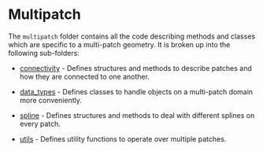 # Multipatch 

The `multipatch` folder contains all the code describing methods and classes which are specific to a multi-patch geometry. It is broken up into the following sub-folders:

- [connectivity](./connectivity/README.md) - Defines structures and methods to describe patches and how they are connected to one another.

- [data\_types](./data_types/README.md) - Defines classes to handle objects on a multi-patch domain more conveniently.

- [spline](./spline/README.md) - Defines structures and methods to deal with different splines on every patch.

- [utils](./utils/README.md) - Defines utility functions to operate over multiple patches.
